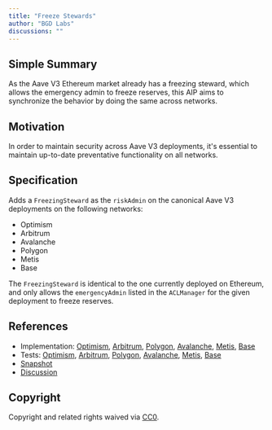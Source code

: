 ```yaml
---
title: "Freeze Stewards"
author: "BGD Labs"
discussions: ""
---
```


## Simple Summary
As the Aave V3 Ethereum market already has a freezing steward, which allows the emergency admin to freeze reserves, this AIP aims to synchronize the behavior by doing the same across networks. 

## Motivation
In order to maintain security across Aave V3 deployments, it's essential to maintain up-to-date preventative functionality on all networks.

## Specification
Adds a `FreezingSteward` as the `riskAdmin` on the canonical Aave V3 deployments on the following networks:

- Optimism
- Arbitrum
- Avalanche
- Polygon
- Metis
- Base

The `FreezingSteward` is identical to the one currently deployed on Ethereum, and only allows the `emergencyAdmin` listed in the `ACLManager` for the given deployment to freeze reserves.
## References

- Implementation: [Optimism](https://github.com/bgd-labs/aave-proposals/blob/main/src/20230907_AaveV3_Multi_FreezeStewards/AaveV3_Optimism_FreezeStewards_20230907.sol), [Arbitrum](https://github.com/bgd-labs/aave-proposals/blob/main/src/20230907_AaveV3_Multi_FreezeStewards/AaveV3_Arbitrum_FreezeStewards_20230907.sol), [Polygon](https://github.com/bgd-labs/aave-proposals/blob/main/src/20230907_AaveV3_Multi_FreezeStewards/AaveV3_Polygon_FreezeStewards_20230907.sol), [Avalanche](https://github.com/bgd-labs/aave-proposals/blob/main/src/20230907_AaveV3_Multi_FreezeStewards/AaveV3_Avalanche_FreezeStewards_20230907.sol), [Metis](https://github.com/bgd-labs/aave-proposals/blob/main/src/20230907_AaveV3_Multi_FreezeStewards/AaveV3_Metis_FreezeStewards_20230907.sol), [Base](https://github.com/bgd-labs/aave-proposals/blob/main/src/20230907_AaveV3_Multi_FreezeStewards/AaveV3_Base_FreezeStewards_20230907.sol)
- Tests: [Optimism](https://github.com/bgd-labs/aave-proposals/blob/main/src/20230907_AaveV3_Multi_FreezeStewards/AaveV3_Optimism_FreezeStewards_20230907.t.sol), [Arbitrum](https://github.com/bgd-labs/aave-proposals/blob/main/src/20230907_AaveV3_Multi_FreezeStewards/AaveV3_Arbitrum_FreezeStewards_20230907.t.sol), [Polygon](https://github.com/bgd-labs/aave-proposals/blob/main/src/20230907_AaveV3_Multi_FreezeStewards/AaveV3_Polygon_FreezeStewards_20230907.t.sol), [Avalanche](https://github.com/bgd-labs/aave-proposals/blob/main/src/20230907_AaveV3_Multi_FreezeStewards/AaveV3_Avalanche_FreezeStewards_20230907.t.sol), [Metis](https://github.com/bgd-labs/aave-proposals/blob/main/src/20230907_AaveV3_Multi_FreezeStewards/AaveV3_Metis_FreezeStewards_20230907.t.sol), [Base](https://github.com/bgd-labs/aave-proposals/blob/main/src/20230907_AaveV3_Multi_FreezeStewards/AaveV3_Base_FreezeStewards_20230907.t.sol)
- [Snapshot](TODO)
- [Discussion](TODO)

## Copyright

Copyright and related rights waived via [CC0](https://creativecommons.org/publicdomain/zero/1.0/).
